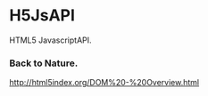 # H5JsAPI
HTML5 JavascriptAPI. 

### Back to Nature. 
http://html5index.org/DOM%20-%20Overview.html
